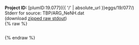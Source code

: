 **Project ID:** [plumID:19.077]({{ '/' | absolute_url }}eggs/19/077/)  
Stderr for source:  TBP/ARG_NeNH.dat   
(download [zipped raw stdout](ARG_NeNH.dat.plumed.stdout.txt.zip))  
{% raw %}
<pre>
</pre>
{% endraw %}
